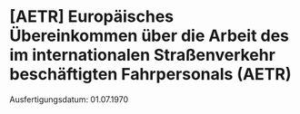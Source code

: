# [AETR] Europäisches Übereinkommen über die Arbeit des im internationalen Straßenverkehr beschäftigten Fahrpersonals  (AETR)

Ausfertigungsdatum: 01.07.1970

 